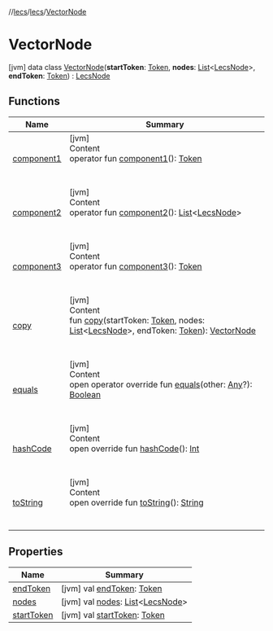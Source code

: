 //[lecs](../../index.md)/[lecs](../index.md)/[VectorNode](index.md)



# VectorNode  
 [jvm] data class [VectorNode](index.md)(**startToken**: [Token](../-token/index.md), **nodes**: [List](https://kotlinlang.org/api/latest/jvm/stdlib/kotlin.collections/-list/index.html)<[LecsNode](../-lecs-node/index.md)>, **endToken**: [Token](../-token/index.md)) : [LecsNode](../-lecs-node/index.md)   


## Functions  
  
|  Name|  Summary| 
|---|---|
| <a name="lecs/VectorNode/component1/#/PointingToDeclaration/"></a>[component1](component1.md)| <a name="lecs/VectorNode/component1/#/PointingToDeclaration/"></a>[jvm]  <br>Content  <br>operator fun [component1](component1.md)(): [Token](../-token/index.md)  <br><br><br>
| <a name="lecs/VectorNode/component2/#/PointingToDeclaration/"></a>[component2](component2.md)| <a name="lecs/VectorNode/component2/#/PointingToDeclaration/"></a>[jvm]  <br>Content  <br>operator fun [component2](component2.md)(): [List](https://kotlinlang.org/api/latest/jvm/stdlib/kotlin.collections/-list/index.html)<[LecsNode](../-lecs-node/index.md)>  <br><br><br>
| <a name="lecs/VectorNode/component3/#/PointingToDeclaration/"></a>[component3](component3.md)| <a name="lecs/VectorNode/component3/#/PointingToDeclaration/"></a>[jvm]  <br>Content  <br>operator fun [component3](component3.md)(): [Token](../-token/index.md)  <br><br><br>
| <a name="lecs/VectorNode/copy/#lecs.Token#kotlin.collections.List[lecs.LecsNode]#lecs.Token/PointingToDeclaration/"></a>[copy](copy.md)| <a name="lecs/VectorNode/copy/#lecs.Token#kotlin.collections.List[lecs.LecsNode]#lecs.Token/PointingToDeclaration/"></a>[jvm]  <br>Content  <br>fun [copy](copy.md)(startToken: [Token](../-token/index.md), nodes: [List](https://kotlinlang.org/api/latest/jvm/stdlib/kotlin.collections/-list/index.html)<[LecsNode](../-lecs-node/index.md)>, endToken: [Token](../-token/index.md)): [VectorNode](index.md)  <br><br><br>
| <a name="kotlin/Any/equals/#kotlin.Any?/PointingToDeclaration/"></a>[equals](../-token/index.md#%5Bkotlin%2FAny%2Fequals%2F%23kotlin.Any%3F%2FPointingToDeclaration%2F%5D%2FFunctions%2F-1962126011)| <a name="kotlin/Any/equals/#kotlin.Any?/PointingToDeclaration/"></a>[jvm]  <br>Content  <br>open operator override fun [equals](../-token/index.md#%5Bkotlin%2FAny%2Fequals%2F%23kotlin.Any%3F%2FPointingToDeclaration%2F%5D%2FFunctions%2F-1962126011)(other: [Any](https://kotlinlang.org/api/latest/jvm/stdlib/kotlin/-any/index.html)?): [Boolean](https://kotlinlang.org/api/latest/jvm/stdlib/kotlin/-boolean/index.html)  <br><br><br>
| <a name="kotlin/Any/hashCode/#/PointingToDeclaration/"></a>[hashCode](../-token/index.md#%5Bkotlin%2FAny%2FhashCode%2F%23%2FPointingToDeclaration%2F%5D%2FFunctions%2F-1962126011)| <a name="kotlin/Any/hashCode/#/PointingToDeclaration/"></a>[jvm]  <br>Content  <br>open override fun [hashCode](../-token/index.md#%5Bkotlin%2FAny%2FhashCode%2F%23%2FPointingToDeclaration%2F%5D%2FFunctions%2F-1962126011)(): [Int](https://kotlinlang.org/api/latest/jvm/stdlib/kotlin/-int/index.html)  <br><br><br>
| <a name="kotlin/Any/toString/#/PointingToDeclaration/"></a>[toString](../-token/index.md#%5Bkotlin%2FAny%2FtoString%2F%23%2FPointingToDeclaration%2F%5D%2FFunctions%2F-1962126011)| <a name="kotlin/Any/toString/#/PointingToDeclaration/"></a>[jvm]  <br>Content  <br>open override fun [toString](../-token/index.md#%5Bkotlin%2FAny%2FtoString%2F%23%2FPointingToDeclaration%2F%5D%2FFunctions%2F-1962126011)(): [String](https://kotlinlang.org/api/latest/jvm/stdlib/kotlin/-string/index.html)  <br><br><br>


## Properties  
  
|  Name|  Summary| 
|---|---|
| <a name="lecs/VectorNode/endToken/#/PointingToDeclaration/"></a>[endToken](end-token.md)| <a name="lecs/VectorNode/endToken/#/PointingToDeclaration/"></a> [jvm] val [endToken](end-token.md): [Token](../-token/index.md)   <br>
| <a name="lecs/VectorNode/nodes/#/PointingToDeclaration/"></a>[nodes](nodes.md)| <a name="lecs/VectorNode/nodes/#/PointingToDeclaration/"></a> [jvm] val [nodes](nodes.md): [List](https://kotlinlang.org/api/latest/jvm/stdlib/kotlin.collections/-list/index.html)<[LecsNode](../-lecs-node/index.md)>   <br>
| <a name="lecs/VectorNode/startToken/#/PointingToDeclaration/"></a>[startToken](start-token.md)| <a name="lecs/VectorNode/startToken/#/PointingToDeclaration/"></a> [jvm] val [startToken](start-token.md): [Token](../-token/index.md)   <br>

